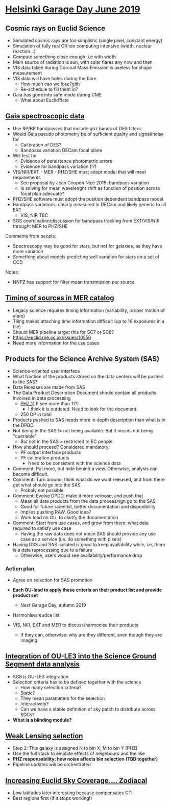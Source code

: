 # [Helsinki Garage Day June 2019](https://wiki.cosmos.esa.int/euclid/index.php/20190603_Helsinki)

## Cosmic rays on Euclid Science
* Simulated cosmic rays are too simplistic (single pixel, constant energy)
* Simulation of fully real CR too computing intensive (width, nuclear reaction...)
* Compute something close enough: i.e with width
* Main source of radiation is sun, with solar flares any now and then
* VIS data taken during Coronal Mass Emission is useless for shape measurement
* VIS data will have holes during the flare
    - How much can we lose?gith
    - Re-schedule to fill them in?
* Gaia has gone into safe mode during CME
    - What about Euclid?late
    
## [Gaia spectroscopic data](https://wiki.cosmos.esa.int/euclid/images/b/bc/Mohr-GD_Helsinki.pdf)
* Use RP/BP bandpasses that include griz bands of DES filters
* Would Gaia pseudo photometry be of sufficient quality and signal/noise for
    - Calibration of DES?
    - Bandpass variation DECam focal plane
* Will test for
    - Evidence of persistence photometric errors
    - Evidence for bandpass variation (!?)
* VIS/NIR/EXT - MER - PHZ/SHE must adopt model that will meet requirements
    - See proposal by Jean Coupon Nice 2018: bandpass variation
    - Is solving for mean wavelenght shift as function of position across focal plan adecuate?
* PHZ/SHE software must adopt the position dependent bandpass model
* Bandpass variations: clearly measured in DECam and likely generic to all EXT
    - VIS, NIR TBC
* SGS coordination/discussion for bandpass tracking from EXT/VIS/NIR throught MER to PHZ/SHE

Comments from people:
* Spectroscopy may be good for stars, but not for galaxies, as they have more variation
* Something about models predicting well variation for stars on a set of CCD

Notes:
* NNPZ has support for filter mean transmission per source

## [Timing of sources in MER catalog](https://wiki.cosmos.esa.int/euclid/images/1/12/BA-XMD_GD_Helsinki_source_timing.pptx)
* Legacy science requires timing information (variability, proper motion of stars)
* Tiling makes attaching time information difficult (up to 16 exposures in a tile)
* Should MER pipeline target this for SC7 or SC8?
* https://euclid.roe.ac.uk/issues/10556
* Need more information for the use cases

## Products for the Science Archive System (SAS)
* Science-oriented user interface
* What fraction of the products stored on the data centers will be pushed to the SAS?
* Data Releases are made from SAS
* The Data Product Description Document should contain all products involved in data processing
    - [PHZ 11](http://euclid.esac.esa.int/dm/dpdd/latest/phzdpd/phzindex.html) (I see more than 11?)
        * I think it is outdated. Need to look for the document.
    - 250 DP in total
* Products pushed to SAS needs more in depth description than what is in the DPDD
* Not being in the SAS != not being available. But it means not being "queriable".
    - *But* not in the SAS = restricted to EC people.
* How should proceed? Considered mandatory:
    - PF output interface products
    - PF calibration products
        * Need to be consistent with the science data
* Comment: Put more, but hide behind a view. Otherwise, analysis can become difficult.
* Comment: Turn around, think what do we want released, and from there get what should go into the SAS
    - Probaly not possible
* Comment: Evolve DPDD, make it more verbose, and push that
    - Mean all data products from the data processingn go to the SAS
    - Good for future scientist, better documentation and disponibility
    - Implies pushing RAW. Good idea?
    - Work load on OU, to clarify the documentation
* Comment: Start from use cases, and grow from there: what data required to satisfy use case
    - Having the raw data does not mean SAS should provide any use case as a service (i.e. do something with pixels)
* Having DSS and SAS isolated is good to keep availability while, i.e, there is a data reprocessing due to a failure
    - Otherwise, users would see availability/performance drop
    
### Action plan
* Agree on selection for SAS promotion
* **Each OU-lead to apply these criteria on their product list and provide product set**
    - Next Garage Day, autumn 2019
* Harmonise/reudce list

* VIS, NIR, EXT and MER to discuss/harmonise their products
    - If they can, otherwise: why are they different, even though they are imaging
    
## [Integration of OU-LE3 into the Science Ground Segment data analysis](https://euclid.roe.ac.uk/projects/ec_sgs_challenges/wiki/Integration_of_LE3_into_SGS)
* SC8 is OU-LE3 integration
* Selection criteria has to be defined together with the science
    - How many selection criteria?
    - Static?
    - They mean parameters for the selection
    - Interactively?
    - Can we have a stable definition of sky patch to distribute across SDCs?
* **What is a blinding module?**
    
## [Weak Lensing selection](https://wiki.cosmos.esa.int/euclid/images/d/d6/Schrabback_gd_wl_sample.pdf)
* Step 2: This galaxy is assigned N to bin X, M to bin Y (PHZ)
* Use the full stack to emulate effects of neighbours and the like
* **PHZ responsability: how noise affects bin selection (TBD together)**
* Pipeline updates *will* be orchestrated

## [Increasing Euclid Sky Coverage.... Zodiacal](https://wiki.cosmos.esa.int/euclid/images/8/81/Ganga.pdf)
* Low latitudes later interesting because compensates CTI
* Best regions first (if it stops working!)
